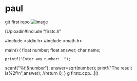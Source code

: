# paul
git first repo
![image](https://github.com/khalidKnox/paul/assets/172487406/3617a79a-50bb-4e00-a152-942b0ca294f2)

[Uploadin#include "firstc.h"

#include <stdio.h>
#include <math.h>

 main() {
   float number;
   float answer;
   char name;

    printf("Enter any number:  ");
scanf("%f,&number");
answer=sqrt(number);
printf("The result is%2f\n",answer);
//return 0;
}
g firstc.cpp…]()
